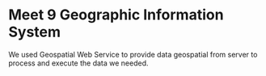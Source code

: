 Meet 9 Geographic Information System
=====================================

We used Geospatial Web Service to provide data geospatial from server to process and execute the data we needed.